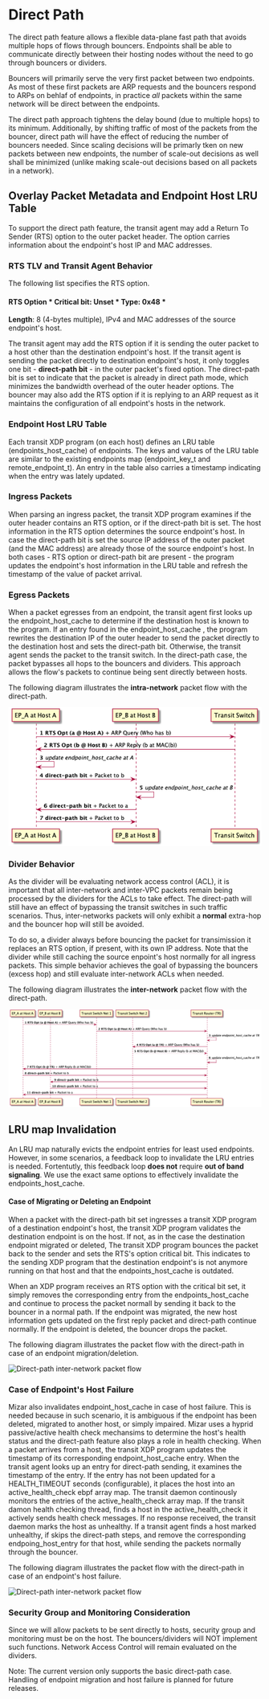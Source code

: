 # Direct Path

The direct path feature allows a flexible data-plane fast path that
avoids multiple hops of flows through bouncers. Endpoints
shall be able to communicate directly between their hosting nodes
without the need to go through bouncers or dividers.

Bouncers will primarily serve the very first packet between
two endpoints. As most of these first packets are ARP requests and the
bouncers respond to ARPs on behlaf of endpoints, in practice
_all_ packets within the same network will be direct between the
endpoints.

The direct path approach tightens the delay bound (due to multiple
hops) to its minimum. Additionally, by shifting traffic of most of the
packets from the bouncer, direct path will have the effect of
reducing the number of bouncers needed. Since scaling
decisions will be primarly tken on new packets between new endpoints,
the number of scale-out decisions as well shall be minimized (unlike
making scale-out decisions based on all packets in a network).

## Overlay Packet Metadata and Endpoint Host LRU Table

To support the direct path feature, the transit agent may add a Return
To Sender (RTS) option to the outer packet header. The option carries
information about the endpoint's host IP and MAC addresses.

### RTS TLV and Transit Agent Behavior

The following list specifies the RTS option.

#### RTS Option * **Critical bit**: Unset * **Type**: 0x48 *
**Length**: 8 (4-bytes multiple), IPv4 and MAC addresses of the source
  endpoint's host.

The transit agent may add the RTS option if it is sending the outer
packet to a host other than the destination endpoint's host. If the
transit agent is sending the packet directly to destination endpoint's
host, it only toggles one bit - __direct-path bit__ - in the outer
packet's fixed option. The direct-path bit is set to indicate that the
packet is already in direct path mode, which minimizes the bandwidth
overhead of the outer header options. The bouncer may also add
the RTS option if it is replying to an ARP request as it maintains the
configuration of all endpoint's hosts in the network.

### Endpoint Host LRU Table

Each transit XDP program (on each host) defines an LRU table
(endpoints_host_cache) of endpoints. The keys and values of the LRU
table are similar to the existing endpoints map (endpoint_key_t and
remote_endpoint_t). An entry in the table also carries a timestamp
indicating when the entry was lately updated.

### Ingress Packets

When parsing an ingress packet, the transit XDP program examines if
the outer header contains an RTS option, or if the direct-path bit is
set. The host information in the RTS option determines the source
endpoint's host. In case the direct-path bit is set the source IP
address of the outer packet (and the MAC address) are already those of
the source endpoint's host. In both cases - RTS option or direct-path
bit are present - the program updates the endpoint's host information
in the LRU table and refresh the timestamp of the value of packet
arrival.

### Egress Packets

When a packet egresses from an endpoint, the transit agent first looks
up the endpoint_host_cache to determine if the destination host is
known to the program. If an entry found in the endpoint_host_cache ,
the program rewrites the destination IP of the outer header to send
the packet directly to the destination host and sets the direct-path
bit. Otherwise, the transit agent sends the packet to the transit
switch. In the direct-path case, the packet bypasses all hops to the
bouncers and dividers. This approach allows the flow's
packets to continue being sent directly between hosts.

The following diagram illustrates the __intra-network__ packet flow with the direct-path.

![Direct-path inter-network packet flow](png/direct_path.png)

### Divider Behavior

As the divider will be evaluating network access control (ACL),
it is important that all inter-network and inter-VPC packets remain
being processed by the dividers for the ACLs to take effect.
The direct-path will still have an effect of bypassing the transit
switches in such traffic scenarios. Thus, inter-networks packets will
only exhibit a __normal__ extra-hop and the bouncer hop will
still be avoided.

To do so, a divider always before bouncing the packet for
transimission it replaces an RTS option, if present, with its own IP
address. Note that the divider while still caching the source
enpoint's host normally for all ingress packets. This simple behavior
achieves the goal of bypassing the bouncers (excess hop) and
still evaluate inter-network ACLs when needed.

The following diagram illustrates the __inter-network__ packet flow with the direct-path.

![Direct-path inter-network packet flow](png/direct_path_inter_network.png)

## LRU map Invalidation

An LRU map naturally evicts the endpoint entries for least used
endpoints. However, in some scenarios, a feedback loop to invalidate
the LRU entries is needed. Fortentutly, this feedback loop __does
not__ require **out of band signaling**. We use the exact same options
to effectively invalidate the endpoints_host_cache.

#### Case of Migrating or Deleting an Endpoint

When a packet with the direct-path bit set ingresses a transit XDP
program of a destination endpoint's host, the transit XDP program
validates the destination endpoint is on the host. If not, as in the
case the destination endpoint migrated or deleted, The transit XDP
program bounces the packet back to the sender and sets the RTS's
option critical bit. This indicates to the sending XDP program that
the destination endpoint's is not anymore running on that host and
that the endpoints_host_cache is outdated.

When an XDP program receives an RTS option with the critical bit set,
it simply removes the corresponding entry from the
endpoints_host_cache and continue to process the packet normall by
sending it back to the bouncer in a normal path. If the
endpoint was migrated, the new host information gets updated on the
first reply packet and direct-path continue normally. If the endpoint
is deleted, the bouncer drops the packet.


The following diagram illustrates the packet flow with the direct-path
in case of an endpoint migration/deletion.

![Direct-path inter-network packet
flow](png/direct_path_endpoint_deleted.png)

### Case of Endpoint's Host Failure

Mizar also invalidates endpoint_host_cache in case of host failure.
This is needed because in such scenario, it is ambiguous if the
endpoint has been deleted, migrated to another host, or simply
impaired. Mizar uses a hyprid passive/active health check mechansims
to determine the host's health status and the direct-path feature also
plays a role in health checking. When a packet arrives from a host,
the transit XDP program updates the timestamp of its corresponding
endpoint_host_cache entry. When the transit agent looks up an entry
for direct-path sending, it examines the timestamp of the entry. If
the entry has not been updated for a HEALTH_TIMEOUT seconds
(configurable), it places the host into an active_health_check ebpf
array map. The transit daemon continously monitors the entries of the
active_health_check array map. If the transit damon health checking
thread, finds a host in the active_health_check it actively sends
health check messages. If no response received, the transit daemon
marks the host as unhealthy. If a transit agent finds a host marked
unhealthy, if skips the direct-path steps, and remove the
corresponding endpoing_host_entry for that host, while sending the
packets normally through the bouncer.


The following diagram illustrates the packet flow with the direct-path
in case of an endpoint's host failure.

![Direct-path inter-network packet
flow](png/direct_path_host_failure.png)

### Security Group and Monitoring Consideration

Since we will allow packets to be sent directly to hosts, security
group and monitoring must be on the host. The bouncers/dividers
will NOT implement such functions. Network Access Control will remain
evaluated on the dividers.

Note: The current version only supports the basic direct-path case.
Handling of endpoint migration and host failure is planned for future releases.
